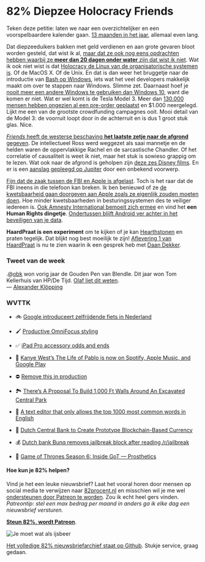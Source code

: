 # 82% Diepzee Holocracy Friends

Teken deze petitie: laten we naar een overzichtelijker en een voorspelbaardere kalender gaan. [13 maanden in het jaar](http://13maanden.nl), allemaal even lang.

Dat diepzeeduikers bakken met geld verdienen en aan grote gevaren bloot worden gesteld, dat wist ik al, [maar dat ze ook nog eens opdrachten hebben waarbij ze **meer dan 20 dagen onder water** zijn dat  wist ik niet](http://www.telegraph.co.uk/men/the-filter/10-things-no-one-tells-you-before-you-become-a-deep-sea-diver/). Wat ik ook niet wist is dat [Holocracy de Linux van de organisatorische systemen is](https://medium.com/@rubzie/why-you-don-t-understand-holacracy-1730312b0ef1#.hoiun323q). Of de MacOS X. Of de Unix. En dat is dan weer het bruggetje naar de introductie van [Bash op Windows](http://techcrunch.com/2016/03/30/be-very-afraid-hell-has-frozen-over-bash-is-coming-to-windows-10/), iets wat het veel developers makkelijk maakt om over te stappen naar Windows. Slimme zet. Daarnaast hoef je [nooit meer een andere Windows te gebruiken dan Windows 10](http://www.theverge.com/2015/5/7/8568473/windows-10-last-version-of-windows), want die komen er niet. Wat er wel komt is de Tesla Model 3. Meer dan [130.000 mensen hebben ongezien al een pre-order geplaatst](http://www.theverge.com/2016/3/31/11335272/tesla-model-3-announced-price-release-date-specs-preorder) en $1.000 neergelegd. Lijkt me een van de grootste crowdfunding campagnes ooit. Mooi detail van de Model 3: de voorruit loopt door in de achterruit en is dus 1 groot stuk glas. Nice.

[*Friends* heeft de westerse beschaving **het laatste zetje naar de afgrond** gegeven](https://medium.com/@thatdavidhopkins/how-a-tv-sitcom-triggered-the-downfall-of-western-civilization-336e8ccf7dd0#.mq90knyf7). De intellectueel Ross werd weggezet als saai mannetje en de helden waren de oppervlakkige Rachel en de sarcastische Chandler. Of het correlatie of causaliteit is weet ik niet, maar het stuk is sowieso grappig om te lezen. Wat ook naar de afgrond is geholpen zijn [deze zes Disney films](http://www.empireonline.com/movies/features/disney-movies-unmade/). En er is een [aanslag gepleegd op Jupiter](http://www.slate.com/blogs/bad_astronomy/2016/03/29/jupiter_hit_by_asteroid_or_comet_in_march_2016.html) door een onbekend voorwerp.

[Fijn dat de zaak tussen de FBI en Apple is afgelast](http://www.fastcompany.com/3058397/why-apple-won-its-six-week-long-skirmish-with-the-fbi). Toch is het raar dat de FBI ineens in die telefoon kan breken. Ik ben benieuwd of ze [de kwetsbaarheid gaan doorgeven aan Apple zoals ze eigenlijk zouden moeten doen](https://www.eff.org/deeplinks/2016/03/fbi-breaks-iphone-and-we-have-some-questions). Hoe minder kwetsbaarheden in besturingssystemen des te veiliger iedereen is. [Ook Amnesty International bemoeit zich ermee](https://www.eff.org/deeplinks/2016/03/amnesty-international-encryption-human-rights-issue) en vind het **een Human Rights dingetje**. [Ondertussen blijft Android ver achter in het beveiligen van je data](http://www.theatlantic.com/technology/archive/2016/03/the-digital-security-divide/475590/).

**HaardPraat is een experiment** om te kijken of je kan [Hearthstonen](http://us.battle.net/hearthstone/en/) en praten tegelijk. Dat blijkt nog best moeilijk te zijn! [Aflevering 1 van HaardPraat](https://www.youtube.com/watch?v=0Uhx4wgXjnk) is nu te zien waarin ik een gesprek heb met [Daan Dekker](https://twitter.com/hemigrapsus).

### Tweet van de week

.@[obk](https://twitter.com/obk) won vorig jaar de Gouden Pen van Blendle. Dit jaar won Tom Kellerhuis van HP/De Tijd. [Olaf liet dit weten](https://www.facebook.com/AlexanderNL/videos/951197271259/).   
— [Alexander Klöpping](https://twitter.com/AlexanderNL/status/715864836027064320)

### WVTTK

- 🚲 [Google introduceert zelfrijdende fiets in Nederland](http://youtu.be/LSZPNwZex9s)

- 🖌 [Productive OmniFocus styling](http://www.practicallyefficient.com/home/2016/3/31/productive-omnifocus-styling)

- ✅ [iPad Pro accessory odds and ends](https://sixcolors.com/post/2016/03/ipad-pro-accessory-odds-and-ends/)

- 🎵 [Kanye West’s The Life of Pablo is now on Spotify, Apple Music, and Google Play](http://www.theverge.com/2016/4/1/11343526/kanye-west-life-of-pablo-spotify-itunes)

- ⛔️ [Remove this in production](https://github.com/search?q=%22remove+this+in+production%22&type=Code&utf8=✓)

- 🏞 [There’s A Proposal To Build 1,000 Ft Walls Around An Excavated Central Park](http://www.boredpanda.com/central-park-glass-walls-new-york-horizon-yitan-sun-jianshi-wu-evolo-skyscraper-competition/)
- 📝 [A text editor that only allows the top 1000 most common words in English](https://github.com/mortenjust/cleartext-mac)
- 🔗 [Dutch Central Bank to Create Prototype Blockchain-Based Currency](http://www.coindesk.com/dutch-central-bank-to-create-dnbcoin-prototype/)
- 💰 [Dutch bank Bunq removes jailbreak block after reading /r/jailbreak](https://www.reddit.com/r/jailbreak/comments/4ckgb1/news_dutch_bank_bunq_removes_jailbreak_block/)
- 👺 [Game of Thrones Season 6: Inside GoT — Prosthetics](http://youtu.be/hOyrpGRdEzg)


#### Hoe kun je 82% helpen?
Vind je het een leuke nieuwsbrief? Laat het vooral horen door mensen op social media te verwijzen naar [82procent.nl](http://82procent.nl) en misschien wil je me wel [ondersteunen door Patreon te worden](https://www.patreon.com/reinier). Zou ik echt heel gers vinden. _Patreontip: stel een max bedrag per maand in anders ga ik elke dag een nieuwsbrief versturen._

[**Steun 82%, wordt Patreon**](https://www.patreon.com/reinier).

![Je moet wat als ijsbeer](https://lh3.googleusercontent.com/-b_Slo-R99vo/Vv0PATTeH-I/AAAAAAAFh5k/AXCyjU6vPLoPHJf_JC04hRCnkft6pbbww/w852-h478/and%2Banimals%2Bbeing%2Bawesome...gif)

[Het volledige 82% nieuwsbriefarchief staat op Github](http://github.com/reinier/82procent-nieuwsbrieven). Stukje service, graag gedaan. 
